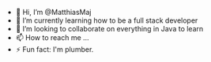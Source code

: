 - 👋 Hi, I’m @MatthiasMaj
- 🌱 I’m currently learning how to be a full stack developer
- 💞️ I’m looking to collaborate on everything in Java to learn
- 📫 How to reach me ...
- ⚡ Fun fact: I'm plumber.

<!---
MatthiasMaj/MatthiasMaj is a ✨ special ✨ repository because its `README.md` (this file) appears on your GitHub profile.
You can click the Preview link to take a look at your changes.
--->
